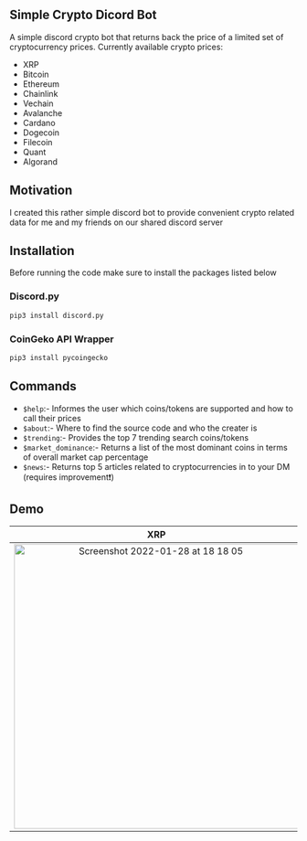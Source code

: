 ## Simple Crypto Dicord Bot
A simple discord crypto bot that returns back the price of a limited set of cryptocurrency prices.
Currently available crypto prices:
- XRP
- Bitcoin
- Ethereum
- Chainlink
- Vechain
- Avalanche
- Cardano
- Dogecoin
- Filecoin
- Quant
- Algorand

## Motivation
I created this rather simple discord bot to provide convenient crypto related data for me and my friends on our shared discord server  

## Installation
Before running the code make sure to install the packages listed below

### Discord.py

```python 
pip3 install discord.py
```
### CoinGeko API Wrapper

```python
pip3 install pycoingecko
```

## Commands
- `$help`:- Informes the user which coins/tokens are supported and how to call their prices
- `$about`:- Where to find the source code and who the creater is
- `$trending`:- Provides the top 7 trending search coins/tokens 
- `$market_dominance`:- Returns a list of the most dominant coins in terms of overall market cap percentage
- `$news`:- Returns top 5 articles related to cryptocurrencies in to your DM (requires improvement❗️)

## Demo
XRP |  Bitcoin
:-------------------------:|:-------------------------:
<img width="498" alt="Screenshot 2022-01-28 at 18 18 05" src="https://user-images.githubusercontent.com/64978825/151600552-57b17b32-fc18-4277-9cda-e0cdb7a5d677.png">|<img width="482" alt="Screenshot 2022-01-28 at 18 18 22" src="https://user-images.githubusercontent.com/64978825/151600559-514f1127-fed1-4c39-bb02-0fcfcdb68e78.png">|
